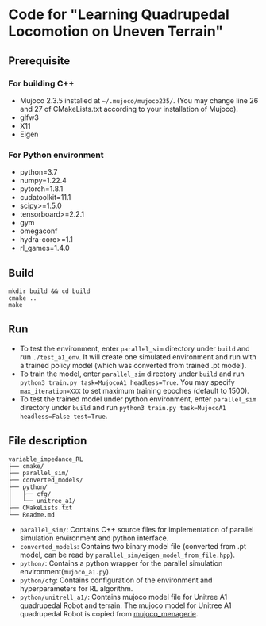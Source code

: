 # Code for "Learning Quadrupedal Locomotion on Uneven Terrain"

## Prerequisite
### For building C++ 
- Mujoco 2.3.5 installed at `~/.mujoco/mujoco235/`. (You may change line 26 and 27 of CMakeLists.txt according to your installation of Mujoco).
- glfw3
- X11
- Eigen

### For Python environment
- python=3.7
- numpy=1.22.4
- pytorch=1.8.1
- cudatoolkit=11.1
- scipy>=1.5.0
- tensorboard>=2.2.1
- gym
- omegaconf
- hydra-core>=1.1
- rl_games=1.4.0

## Build
`mkdir build && cd build` \
`cmake ..` \
`make`

## Run
- To test the environment, enter `parallel_sim` directory under `build` and run `./test_a1_env`. It will create one simulated environment and run with a trained policy model (which was converted from trained .pt model).
- To train the model, enter `parallel_sim` directory under `build` and run `python3 train.py task=MujocoA1 headless=True`. You may specify `max_iteration=XXX` to set maximum training epoches (default to 1500).
- To test the trained model under python environment, enter `parallel_sim` directory under `build` and run `python3 train.py task=MujocoA1 headless=False test=True`.

## File description
```
variable_impedance_RL
├── cmake/
├── parallel_sim/
├── converted_models/
├── python/
│   ├── cfg/
│   └── unitree_a1/
├── CMakeLists.txt
└── Readme.md
```
- `parallel_sim/`: Contains C++ source files for implementation of parallel simulation environment and python interface.
- `converted_models`: Contains two binary model file (converted from .pt model, can be read by  `parallel_sim/eigen_model_from_file.hpp`).
- `python/`: Contains a python wrapper for the parallel simulation environment(`mujoco_a1.py`).
- `python/cfg`: Contains configuration of the environment and hyperparameters for RL algorithm.
- `python/unitrell_a1/`: Contains mujoco model file for Unitree A1 quadrupedal Robot and terrain. The mujoco model for Unitree A1 quadrupedal Robot is copied from [mujoco_menagerie](https://github.com/deepmind/mujoco_menagerie.git).


